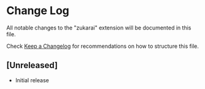 # Change Log

All notable changes to the "zukarai" extension will be documented in this file.

Check [Keep a Changelog](http://keepachangelog.com/) for recommendations on how to structure this file.

## [Unreleased]

- Initial release
